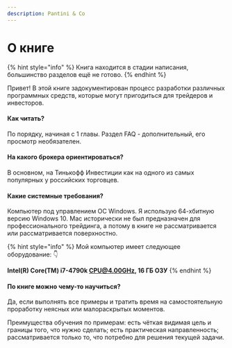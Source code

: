 ```yaml
---
description: Pantini & Co
---
```


# О книге

{% hint style="info" %}
Книга находится в стадии написания, большинство разделов ещё не готово.
{% endhint %}

Привет! В этой книге задокументирован процесс разработки различных программных средств, которые могут пригодиться для трейдеров и инвесторов.

#### Как читать?

По порядку, начиная с 1 главы. Раздел FAQ - дополнительный, его просмотр необязателен.

#### На какого брокера ориентироваться?

В основном, на Тинькофф Инвестиции как на одного из самых популярных у российских торговцев.

#### Какие системные требования?

Компьютер под управлением ОС Windows. Я использую 64-хбитную версию Windows 10. Mac исторически не был предназначен для профессионального трейдинга, а потому в книге не рассматривается или рассматривается поверхностно.

{% hint style="info" %}
Мой компьютер имеет следующее оборудование: 👇 

**Intel\(R\) Core\(TM\) i7-4790k CPU@4.00GHz, 16 ГБ ОЗУ**
{% endhint %}

#### По книге можно чему-то научиться?

Да, если выполнять все примеры и тратить время на самостоятельную проработку неясных или малораскрытых моментов.

Преимущества обучения по примерам: есть чёткая видимая цель и границы того, что нужно сделать; есть практическая направленность; рассматривается только то, что потребно для решения текущей задачи.

